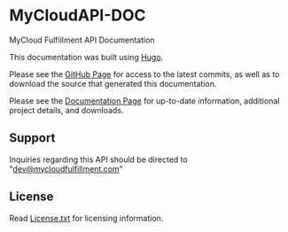 # MyCloudAPI-DOC
MyCloud Fulfillment API Documentation

This documentation was built using [Hugo](https://gohugo.io/).

Please see the [GitHub Page](https://github.com/devmycloud/MyCloudAPI-DOC/) for access
to the latest commits, as well as to download the source that generated this documentation.

Please see the [Documentation Page](https://devmycloud.github.io/MyCloudAPI-DOC/) for up-to-date
information, additional project details, and downloads.

## Support
Inquiries regarding this API should be directed to "dev@mycloudfulfillment.com"

## License
Read [License.txt](LICENSE.txt) for licensing information.
